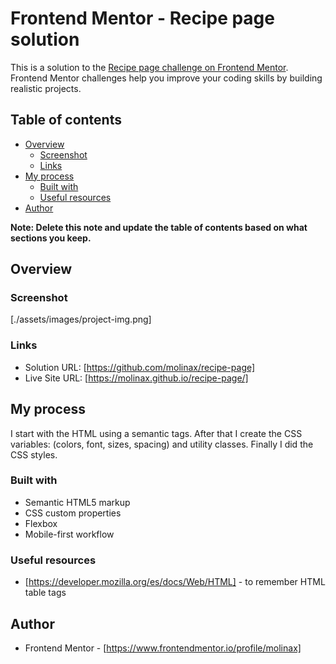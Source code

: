 # Frontend Mentor - Recipe page solution

This is a solution to the [Recipe page challenge on Frontend Mentor](https://www.frontendmentor.io/challenges/recipe-page-KiTsR8QQKm). Frontend Mentor challenges help you improve your coding skills by building realistic projects. 

## Table of contents

- [Overview](#overview)
  - [Screenshot](#screenshot)
  - [Links](#links)
- [My process](#my-process)
  - [Built with](#built-with)
  - [Useful resources](#useful-resources)
- [Author](#author)

**Note: Delete this note and update the table of contents based on what sections you keep.**

## Overview

### Screenshot

[./assets/images/project-img.png]


### Links

- Solution URL: [https://github.com/molinax/recipe-page]
- Live Site URL: [https://molinax.github.io/recipe-page/]

## My process

I start with the HTML using a semantic tags. After that I create the CSS variables: (colors, font, sizes, spacing) and utility classes. Finally I did the CSS styles.

### Built with

- Semantic HTML5 markup
- CSS custom properties
- Flexbox
- Mobile-first workflow

### Useful resources

- [https://developer.mozilla.org/es/docs/Web/HTML] - to remember HTML table tags

## Author

- Frontend Mentor - [https://www.frontendmentor.io/profile/molinax]

